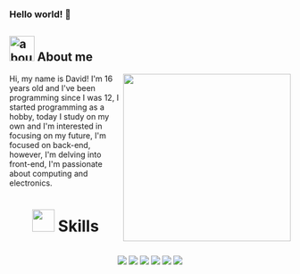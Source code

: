 ### Hello world! 👋

## <img width="45" alt="about" src="https://raw.github.com/elizarov/elizarov/master/about.png"> About me

<img align="right" width="300" src="https://i2.wp.com/allhtaccess.info/wp-content/uploads/2018/03/programming.gif?fit=1281%2C716&ssl=1" />


Hi, my name is David! I'm 16 years old and I've been programming since I was 12, I started programming as a hobby, today I study on my own and I'm interested in focusing on my future, I'm focused on back-end, however, I'm delving into front-end, I'm passionate about computing and electronics.

<div id="header" align="center">
    <h1><img src="https://c.tenor.com/GocCvG7hs78AAAAi/rocket-joypixels.gif" width="40"/> Skills</h1>
    </div>
    <br>
    
<div id="header" align="center">

<img src="https://img.shields.io/badge/Lua-2C2D72?style=for-the-badge&logo=lua&logoColor=white">
    <img src="https://img.shields.io/badge/Python-3776AB?style=for-the-badge&logo=python&logoColor=white">
<img src="https://img.shields.io/badge/PHP-777BB4?style=for-the-badge&logo=php&logoColor=white">

<img src="https://img.shields.io/badge/JavaScript-F7DF1E?style=for-the-badge&logo=javascript&logoColor=black">
  <img src="https://img.shields.io/badge/HTML-239120?style=for-the-badge&logo=html5&logoColor=white">
<img src="https://img.shields.io/badge/Node.js-43853D?style=for-the-badge&logo=node.js&logoColor=white"/>
  </div>
